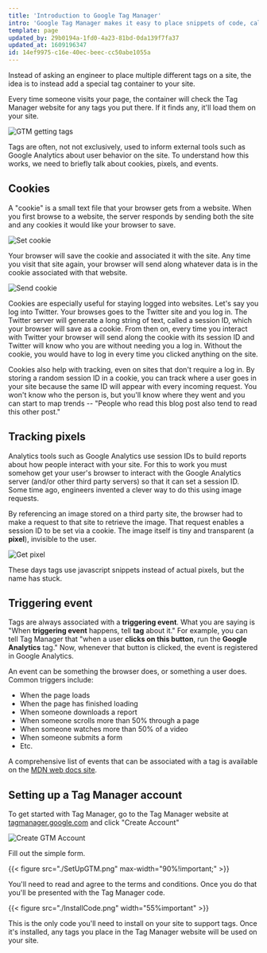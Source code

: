 ```yaml
---
title: 'Introduction to Google Tag Manager'
intro: 'Google Tag Manager makes it easy to place snippets of code, called **tags**, on a website or app without having to directly access the code of the website.'
template: page
updated_by: 29b0194a-1fd0-4a23-81bd-0da139f7fa37
updated_at: 1609196347
id: 14ef9975-c16e-40ec-beec-cc50abe1055a
---
```

Instead of asking an engineer to place multiple different tags on a site, the idea is to instead add a special tag container to your site. 

Every time someone visits your page, the container will check the Tag Manager website for any tags you put there. If it finds any, it'll load them on your site.

![GTM getting tags](/img/cookbook/GTM/GTMa.png)

Tags are often, not not exclusively, used to inform external tools such as Google Analytics about user behavior on the site. To understand how this works, we need to briefly talk about cookies, pixels, and events.

## Cookies
A "cookie" is a small text file that your browser gets from a website. When you first browse to a website, the server responds by sending both the site and any cookies it would like your browser to save.

![Set cookie](/img/cookbook/GTM/GTM1.png)

Your browser will save the cookie and associated it with the site. Any time you visit that site again, your browser will send along whatever data is in the cookie associated with that website.

![Send cookie](/img/cookbook/GTM/GTM2.png)

Cookies are especially useful for staying logged into websites. Let's say you log into Twitter. Your browses goes to the Twitter site and you log in. The Twitter server will generate a long string of text, called a session ID, which your browser will save as a cookie. From then on, every time you interact with Twitter your browser will send along the cookie with its session ID and Twitter will know who you are without needing you a log in. Without the cookie, you would have to log in every time you clicked anything on the site.

Cookies also help with tracking, even on sites that don't require a log in. By storing a random session ID in a cookie, you can track where a user goes in your site because the same ID will appear with every incoming request. You won't know who the person is, but you'll know where they went and you can start to map trends -- "People who read this blog post also tend to read this other post."   

## Tracking pixels
Analytics tools such as Google Analytics use session IDs to build reports about how people interact with your site. For this to work you must somehow get your user's browser to interact with the Google Analytics server (and/or other third party servers) so that it can set a session ID. Some time ago, engineers invented a clever way to do this using image requests.  

By referencing an image stored on a third party site, the browser had to make a request to that site to retrieve the image. That request enables a session ID to be set via a cookie. The image itself is tiny and transparent (a **pixel**), invisible to the user.

![Get pixel](/img/cookbook/GTM/GTM3.png)

These days tags use javascript snippets instead of actual pixels, but the name has stuck.

## Triggering event
Tags are always associated with a **triggering event**. What you are saying is "When **triggering event** happens, tell **tag** about it." For example, you can tell Tag Manager that "when a user **clicks on this button**, run the **Google Analytics** tag." Now, whenever that button is clicked, the event is registered in Google Analytics.

An event can be something the browser does, or something a user does. Common triggers include:

* When the page loads
* When the page has finished loading
* When someone downloads a report
* When someone scrolls more than 50% through a page
* When someone watches more than 50% of a video
* When someone submits a form
* Etc.

A comprehensive list of events that can be associated with a tag is available on the [MDN web docs site](https://developer.mozilla.org/en-US/docs/Web/Events). 

## Setting up a Tag Manager account
To get started with Tag Manager, go to the Tag Manager website at [tagmanager.google.com](https://tagmanager.google.com/) and click "Create Account"

![Create GTM Account](/img/cookbook/GTM/CreateGTMAccount.png)

Fill out the simple form.

{{< figure src="./SetUpGTM.png" max-width="90%!important;" >}}

You'll need to read and agree to the terms and conditions. Once you do that you'll be presented with the Tag Manager code.

{{< figure src="./InstallCode.png" width="55%important" >}}

This is the only code you'll need to install on your site to support tags. Once it's installed, any tags you place in the Tag Manager website will be used on your site.